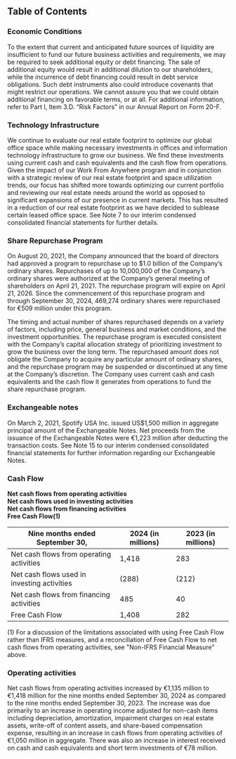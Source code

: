 ## Table of Contents

### Economic Conditions
To the extent that current and anticipated future sources of liquidity are insufficient to fund our future business activities and requirements, we may be required to seek additional equity or debt financing. The sale of additional equity would result in additional dilution to our shareholders, while the incurrence of debt financing could result in debt service obligations. Such debt instruments also could introduce covenants that might restrict our operations. We cannot assure you that we could obtain additional financing on favorable terms, or at all. For additional information, refer to Part I, Item 3.D. “Risk Factors” in our Annual Report on Form 20-F.

### Technology Infrastructure
We continue to evaluate our real estate footprint to optimize our global office space while making necessary investments in offices and information technology infrastructure to grow our business. We find these investments using current cash and cash equivalents and the cash flow from operations. Given the impact of our Work From Anywhere program and in conjunction with a strategic review of our real estate footprint and space utilization trends, our focus has shifted more towards optimizing our current portfolio and reviewing our real estate needs around the world as opposed to significant expansions of our presence in current markets. This has resulted in a reduction of our real estate footprint as we have decided to sublease certain leased office space. See Note 7 to our interim condensed consolidated financial statements for further details.

### Share Repurchase Program
On August 20, 2021, the Company announced that the board of directors had approved a program to repurchase up to $1.0 billion of the Company’s ordinary shares. Repurchases of up to 10,000,000 of the Company’s ordinary shares were authorized at the Company’s general meeting of shareholders on April 21, 2021. The repurchase program will expire on April 21, 2026. Since the commencement of this repurchase program and through September 30, 2024, 469,274 ordinary shares were repurchased for €509 million under this program.

The timing and actual number of shares repurchased depends on a variety of factors, including price, general business and market conditions, and the investment opportunities. The repurchase program is executed consistent with the Company’s capital allocation strategy of prioritizing investment to grow the business over the long term. The repurchased amount does not obligate the Company to acquire any particular amount of ordinary shares, and the repurchase program may be suspended or discontinued at any time at the Company’s discretion. The Company uses current cash and cash equivalents and the cash flow it generates from operations to fund the share repurchase program.

### Exchangeable notes
On March 2, 2021, Spotify USA Inc. issued US$1,500 million in aggregate principal amount of the Exchangeable Notes. Net proceeds from the issuance of the Exchangeable Notes were €1,223 million after deducting the transaction costs. See Note 15 to our interim condensed consolidated financial statements for further information regarding our Exchangeable Notes.

### Cash Flow

**Net cash flows from operating activities**  
**Net cash flows used in investing activities**  
**Net cash flows from financing activities**  
**Free Cash Flow(1)**

| Nine months ended September 30,       | 2024 (in millions) | 2023 (in millions) |
|---------------------------------------|--------------------|--------------------|
| Net cash flows from operating activities | 1,418              | 283                |
| Net cash flows used in investing activities | (288)             | (212)              |
| Net cash flows from financing activities | 485                | 40                 |
| Free Cash Flow                          | 1,408              | 282                |

(1) For a discussion of the limitations associated with using Free Cash Flow rather than IFRS measures, and a reconciliation of Free Cash Flow to net cash flows from operating activities, see "Non-IFRS Financial Measure" above.

### Operating activities
Net cash flows from operating activities increased by €1,135 million to €1,418 million for the nine months ended September 30, 2024 as compared to the nine months ended September 30, 2023. The increase was due primarily to an increase in operating income adjusted for non-cash items including depreciation, amortization, impairment charges on real estate assets, write-off of content assets, and share-based compensation expense, resulting in an increase in cash flows from operating activities of €1,050 million in aggregate. There was also an increase in interest received on cash and cash equivalents and short term investments of €78 million.